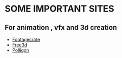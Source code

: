 <h1>SOME IMPORTANT SITES</h1>
<h2>For animation , vfx and 3d creation</h2>
<ul>
    <li><a href="https://footagecrate.com/search.htm">Footagecrate</a></li>
    <li><a href="https://free3d.com/3d-models/fbx-textures">Free3d</a></li>
    <li><a href="https://www.poliigon.com/">Poliigon</a></li>
</ul>
